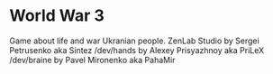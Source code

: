 # World War 3
Game about life and war Ukranian people.
ZenLab Studio by Sergei Petrusenko aka Sintez
/dev/hands by Alexey Prisyazhnoy aka PriLeX
/dev/braine by Pavel Mironenko aka PahaMir

